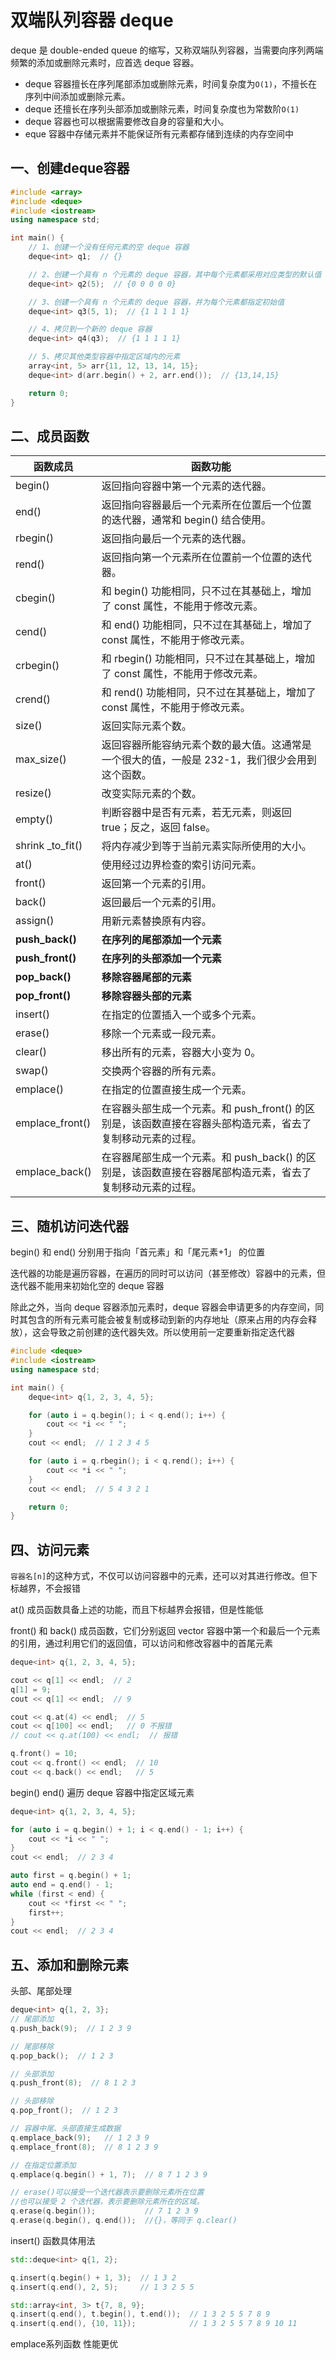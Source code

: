 # 双端队列容器 deque

deque 是 double-ended queue 的缩写，又称双端队列容器，当需要向序列两端频繁的添加或删除元素时，应首选 deque 容器。

- deque 容器擅长在序列尾部添加或删除元素，时间复杂度为`O(1)`，不擅长在序列中间添加或删除元素。
- deque 还擅长在序列头部添加或删除元素，时间复杂度也为常数阶`O(1)`
- deque 容器也可以根据需要修改自身的容量和大小。
- eque 容器中存储元素并不能保证所有元素都存储到连续的内存空间中

## 一、创建deque容器

```c++
#include <array>
#include <deque>
#include <iostream>
using namespace std;

int main() {
    // 1、创建一个没有任何元素的空 deque 容器
    deque<int> q1;  // {}

    // 2、创建一个具有 n 个元素的 deque 容器，其中每个元素都采用对应类型的默认值
    deque<int> q2(5);  // {0 0 0 0 0}

    // 3、创建一个具有 n 个元素的 deque 容器，并为每个元素都指定初始值
    deque<int> q3(5, 1);  // {1 1 1 1 1}

    // 4、拷贝到一个新的 deque 容器
    deque<int> q4(q3);  // {1 1 1 1 1}

    // 5、拷贝其他类型容器中指定区域内的元素
    array<int, 5> arr{11, 12, 13, 14, 15};
    deque<int> d(arr.begin() + 2, arr.end());  // {13,14,15}

    return 0;
}
```

## 二、成员函数

| 函数成员         | 函数功能                                                     |
| ---------------- | ------------------------------------------------------------ |
| begin()          | 返回指向容器中第一个元素的迭代器。                           |
| end()            | 返回指向容器最后一个元素所在位置后一个位置的迭代器，通常和 begin() 结合使用。 |
| rbegin()         | 返回指向最后一个元素的迭代器。                               |
| rend()           | 返回指向第一个元素所在位置前一个位置的迭代器。               |
| cbegin()         | 和 begin() 功能相同，只不过在其基础上，增加了 const 属性，不能用于修改元素。 |
| cend()           | 和 end() 功能相同，只不过在其基础上，增加了 const 属性，不能用于修改元素。 |
| crbegin()        | 和 rbegin() 功能相同，只不过在其基础上，增加了 const 属性，不能用于修改元素。 |
| crend()          | 和 rend() 功能相同，只不过在其基础上，增加了 const 属性，不能用于修改元素。 |
| size()           | 返回实际元素个数。                                           |
| max_size()       | 返回容器所能容纳元素个数的最大值。这通常是一个很大的值，一般是 232-1，我们很少会用到这个函数。 |
| resize()         | 改变实际元素的个数。                                         |
| empty()          | 判断容器中是否有元素，若无元素，则返回 true；反之，返回 false。 |
| shrink _to_fit() | 将内存减少到等于当前元素实际所使用的大小。                   |
| at()             | 使用经过边界检查的索引访问元素。                             |
| front()          | 返回第一个元素的引用。                                       |
| back()           | 返回最后一个元素的引用。                                     |
| assign()         | 用新元素替换原有内容。                                       |
| **push_back()**  | **在序列的尾部添加一个元素**                                 |
| **push_front()** | **在序列的头部添加一个元素**                                 |
| **pop_back()**   | **移除容器尾部的元素**                                       |
| **pop_front()**  | **移除容器头部的元素**                                       |
| insert()         | 在指定的位置插入一个或多个元素。                             |
| erase()          | 移除一个元素或一段元素。                                     |
| clear()          | 移出所有的元素，容器大小变为 0。                             |
| swap()           | 交换两个容器的所有元素。                                     |
| emplace()        | 在指定的位置直接生成一个元素。                               |
| emplace_front()  | 在容器头部生成一个元素。和 push_front() 的区别是，该函数直接在容器头部构造元素，省去了复制移动元素的过程。 |
| emplace_back()   | 在容器尾部生成一个元素。和 push_back() 的区别是，该函数直接在容器尾部构造元素，省去了复制移动元素的过程。 |

## 三、随机访问迭代器

begin() 和 end() 分别用于指向「首元素」和「尾元素+1」 的位置

迭代器的功能是遍历容器，在遍历的同时可以访问（甚至修改）容器中的元素，但迭代器不能用来初始化空的 deque 容器

除此之外，当向 deque 容器添加元素时，deque 容器会申请更多的内存空间，同时其包含的所有元素可能会被复制或移动到新的内存地址（原来占用的内存会释放），这会导致之前创建的迭代器失效。所以使用前一定要重新指定迭代器

```c++
#include <deque>
#include <iostream>
using namespace std;

int main() {
    deque<int> q{1, 2, 3, 4, 5};

    for (auto i = q.begin(); i < q.end(); i++) {
        cout << *i << " ";
    }
    cout << endl;  // 1 2 3 4 5

    for (auto i = q.rbegin(); i < q.rend(); i++) {
        cout << *i << " ";
    }
    cout << endl;  // 5 4 3 2 1

    return 0;
}
```

## 四、访问元素

`容器名[n]`的这种方式，不仅可以访问容器中的元素，还可以对其进行修改。但下标越界，不会报错

at() 成员函数具备上述的功能，而且下标越界会报错，但是性能低

 front() 和 back() 成员函数，它们分别返回 vector 容器中第一个和最后一个元素的引用，通过利用它们的返回值，可以访问和修改容器中的首尾元素

```c++
deque<int> q{1, 2, 3, 4, 5};

cout << q[1] << endl;  // 2
q[1] = 9;
cout << q[1] << endl;  // 9

cout << q.at(4) << endl;  // 5
cout << q[100] << endl;   // 0 不报错
// cout << q.at(100) << endl;  // 报错

q.front() = 10;
cout << q.front() << endl;  // 10
cout << q.back() << endl;   // 5
```

begin() end() 遍历 deque 容器中指定区域元素

```c++
deque<int> q{1, 2, 3, 4, 5};

for (auto i = q.begin() + 1; i < q.end() - 1; i++) {
    cout << *i << " ";
}
cout << endl;  // 2 3 4

auto first = q.begin() + 1;
auto end = q.end() - 1;
while (first < end) {
    cout << *first << " ";
    first++;
}
cout << endl;  // 2 3 4
```

## 五、添加和删除元素

头部、尾部处理

```c++
deque<int> q{1, 2, 3};
// 尾部添加
q.push_back(9);  // 1 2 3 9

// 尾部移除
q.pop_back();  // 1 2 3

// 头部添加
q.push_front(8);  // 8 1 2 3

// 头部移除
q.pop_front();  // 1 2 3

// 容器中尾、头部直接生成数据
q.emplace_back(9);   // 1 2 3 9
q.emplace_front(8);  // 8 1 2 3 9

// 在指定位置添加
q.emplace(q.begin() + 1, 7);  // 8 7 1 2 3 9

// erase()可以接受一个迭代器表示要删除元素所在位置
//也可以接受 2 个迭代器，表示要删除元素所在的区域。
q.erase(q.begin());           // 7 1 2 3 9
q.erase(q.begin(), q.end());  //{}，等同于 q.clear()
```

insert() 函数具体用法

```c++
std::deque<int> q{1, 2};

q.insert(q.begin() + 1, 3);  // 1 3 2
q.insert(q.end(), 2, 5);     // 1 3 2 5 5

std::array<int, 3> t{7, 8, 9};
q.insert(q.end(), t.begin(), t.end());  // 1 3 2 5 5 7 8 9
q.insert(q.end(), {10, 11});            // 1 3 2 5 5 7 8 9 10 11
```

emplace系列函数 性能更优

